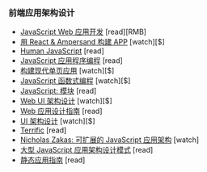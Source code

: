 ### 前端应用架构设计

* [JavaScript Web 应用开发](http://www.amazon.cn/JavaScript-Web%E5%BA%94%E7%94%A8%E5%BC%80%E5%8F%91-%E9%98%BF%E6%A0%B9%E5%BB%B7-%E6%AF%94%E7%93%A6%E5%8D%A1/dp/B016I9T8QI/ref=sr_1_2) [read][RMB]
* [用 React & Ampersand 构建 APP](http://learn.humanjavascript.com/react-ampersand) [watch][$]
* [Human JavaScript](http://read.humanjavascript.com/) [read]
* [JavaScript 应用程序编程](http://chimera.labs.oreilly.com/books/1234000000262/index.html) [read]
* [构建现代单页应用](https://frontendmasters.com/workshops/web-apps/) [watch][$]
* [JavaScript 函数式编程](https://frontendmasters.com/courses/organizing-javascript/) [watch][$]
* [JavaScript: 模块](http://eloquentjavascript.net/10_modules.html) [read]
* [Web UI 架构设计](https://frontendmasters.com/courses/web-ui-architecture/) [watch][$]
* [Web 应用设计指南](http://www.html5rocks.com/webappfieldguide/toc/index/) [read]
* [UI 架构设计](http://www.pluralsight.com/courses/web-ui-architecture) [watch][$]
* [Terrific](http://terrifically.org/) [read]
* [Nicholas Zakas: 可扩展的 JavaScript 应用架构](https://www.youtube.com/watch?v=vXjVFPosQHw) [watch]
* [大型 JavaScript 应用架构设计模式](http://addyosmani.com/largescalejavascript/) [read]
* [静态应用指南](http://www.staticapps.org/) [read]
